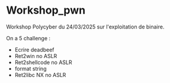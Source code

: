 # Workshop_pwn

Workshop Polycyber du 24/03/2025 sur l'exploitation de binaire.

On a 5 challenge :
+ Ecrire deadbeef 
+ Ret2win no ASLR
+ Ret2shellcode no ASLR
+ format string
+ Ret2libc NX no ASLR
